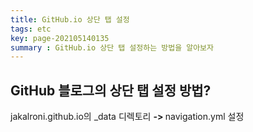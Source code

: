 ```yaml
---
title: GitHub.io 상단 탭 설정
tags: etc
key: page-202105140135
summary : GitHub.io 상단 탭 설정하는 방법을 알아보자
---
```


## GitHub 블로그의 상단 탭 설정 방법?
jakalroni.github.io의 _data 디렉토리 <b> -> </b> navigation.yml 설정
